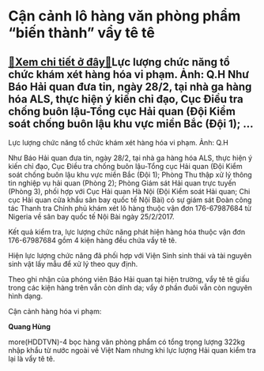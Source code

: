 Cận cảnh lô hàng văn phòng phẩm “biến thành” vẩy tê tê
======================================================

[:gift:Xem chi tiết ở đây:gift:](https://hddtvn.com/can-canh-lo-hang-van-phong-pham-bien-thanh-vay-te-te/)Lực lượng chức năng tổ chức khám xét hàng hóa vi phạm. Ảnh: Q.H Như Báo Hải quan đưa tin, ngày 28/2, tại nhà ga hàng hóa ALS, thực hiện ý kiến chỉ đạo, Cục Điều tra chống buôn lậu-Tổng cục Hải quan (Đội Kiểm soát chống buôn lậu khu vực miền Bắc (Đội 1); …
---------------------------------------------------------------------------------------------------------------------------------------------------------------------------------------------------------------------------------------------------------------







 






 Lực lượng chức năng tổ chức khám xét hàng hóa vi phạm. Ảnh: Q.H 


Như Báo Hải quan đưa tin, ngày 28/2, tại nhà ga hàng hóa ALS, thực hiện ý kiến chỉ đạo, Cục Điều tra chống buôn lậu-Tổng cục Hải quan (Đội Kiểm soát chống buôn lậu khu vực miền Bắc (Đội 1); Phòng Thu thập xử lý thông tin nghiệp vụ hải quan (Phòng 2); Phòng Giám sát Hải quan trực tuyến (Phòng 3), phối hợp với Cục Hải quan Hà Nội (Đội Kiểm soát Hải quan; Chi cục Hải quan cửa khẩu sân bay quốc tế Nội Bài) có sự giám sát Đoàn công tác Thanh tra Chính phủ khám xét lô hàng thuộc vận đơn 176-67987684 từ Nigeria về sân bay quốc tế Nội Bài ngày 25/2/2017.


 Kết quả kiểm tra, lực lượng chức năng phát hiện hàng hóa thuộc vận đơn 176-67987684 gồm 4 kiện hàng đều chứa vẩy tê tê.


 Hiện lực lượng chức năng đã phối hợp với Viện Sinh sinh thái và tài nguyên sinh vật lấy mẫu để xử lý theo quy định.


 Theo ghi nhận của phóng viên Báo Hải quan tại hiện trường, vẩy tê tê giấu trong các kiện hàng trên vẫn còn dính da; vẩy ở phần đuôi vẫn còn nguyên hình dạng.


Cận cảnh hàng hóa vi phạm:





 





 



 








 










 










 










 












**Quang Hùng**



more(HDDTVN)-4 bọc hàng văn phòng phẩm có tổng trọng lượng 322kg nhập khẩu từ nước ngoài về Việt Nam nhưng khi lực lượng Hải quan kiểm tra lại là vẩy tê tê.

